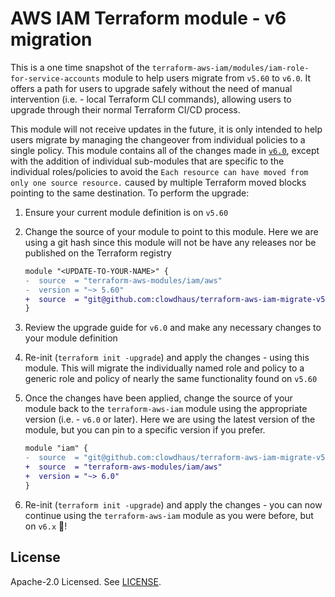 # AWS IAM Terraform module - v6 migration

This is a one time snapshot of the `terraform-aws-iam/modules/iam-role-for-service-accounts` module to help users migrate from `v5.60` to `v6.0`. It offers a path for users to upgrade safely without the need of manual intervention (i.e. - local Terraform CLI commands), allowing users to upgrade through their normal Terraform CI/CD process.

This module will not receive updates in the future, it is only intended to help users migrate by managing the changeover from individual policies to a single policy. This module contains all of the changes made in [`v6.0`](https://github.com/terraform-aws-modules/terraform-aws-iam/pull/2858), except with the addition of individual sub-modules that are specific to the individual roles/policies to avoid the `Each resource can have moved from only one source resource.` caused by multiple Terraform moved blocks pointing to the same destination. To perform the upgrade:

1. Ensure your current module definition is on `v5.60`
2. Change the source of your module to point to this module. Here we are using a git hash since this module will not be have any releases nor be published on the Terraform registry

    ```diff
    module "<UPDATE-TO-YOUR-NAME>" {
    -  source  = "terraform-aws-modules/iam/aws"
    -  version = "~> 5.60"
    +  source  = "git@github.com:clowdhaus/terraform-aws-iam-migrate-v5-v6.git//<SUB-MODULE-DIR>>?ref=133089e1f4d8e21ebd762f9d73dad1bbfe7ba006"
    }
    ```

3. Review the upgrade guide for `v6.0` and make any necessary changes to your module definition
4. Re-init (`terraform init -upgrade`) and apply the changes - using this module. This will migrate the individually named role and policy to a generic role and policy of nearly the same functionality found on `v5.60`
5. Once the changes have been applied, change the source of your module back to the `terraform-aws-iam` module using the appropriate version (i.e. - `v6.0` or later). Here we are using the latest version of the module, but you can pin to a specific version if you prefer.

    ```diff
    module "iam" {
    -  source  = "git@github.com:clowdhaus/terraform-aws-iam-migrate-v5-v6.git//<SUB-MODULE-DIR>>?ref=133089e1f4d8e21ebd762f9d73dad1bbfe7ba006"
    +  source  = "terraform-aws-modules/iam/aws"
    +  version = "~> 6.0"
    }
    ```

6. Re-init (`terraform init -upgrade`) and apply the changes - you can now continue using the `terraform-aws-iam` module as you were before, but on `v6.x` :tada:!

<!-- BEGIN_TF_DOCS -->
<!-- END_TF_DOCS -->

## License

Apache-2.0 Licensed. See [LICENSE](https://github.com/clowdhaus/terraform-aws-migrate-v5-v6/blob/main/LICENSE).
